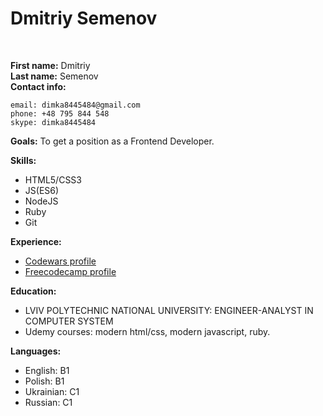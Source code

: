 # Dmitriy Semenov
<br/>

**First name:** Dmitriy   
**Last name:** Semenov   
**Contact info:**

```
email: dimka8445484@gmail.com
phone: +48 795 844 548 
skype: dimka8445484
```

**Goals:** To get a position as a Frontend Developer.

**Skills:**

* HTML5/CSS3
* JS(ES6)
* NodeJS
* Ruby
* Git

**Experience:**

* [Codewars profile](https://www.codewars.com/users/kazaf08?refreshed=true)
* [Freecodecamp profile](https://www.freecodecamp.org/dmitriysemenov)

**Education:**
* LVIV  POLYTECHNIC NATIONAL  UNIVERSITY: ENGINEER-ANALYST IN COMPUTER SYSTEM
* Udemy courses: modern html/css, modern javascript, ruby.

**Languages:**
* English: B1
* Polish: B1
* Ukrainian: C1
* Russian: C1
